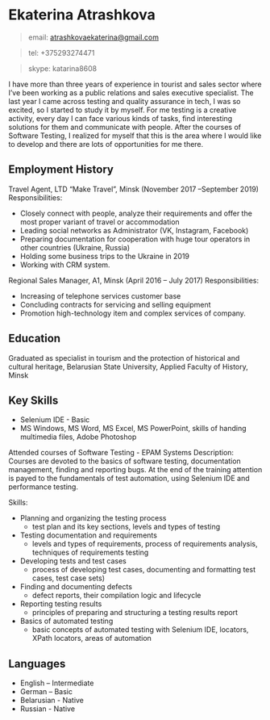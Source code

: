# **Ekaterina Atrashkova** # 

> email: atrashkovaekaterina@gmail.com

> tel: +375293274471

> skype: katarina8608

I have more than three years of experience in tourist and sales sector where I’ve been working as a public relations and sales executive specialist. The last year I came across testing and quality assurance in tech, I was so excited, so I started to study it by myself. For me testing is a creative activity, every day I can face various kinds of tasks, find interesting solutions for them and communicate with people.
After the courses of Software Testing, I realized for myself that this is the area where I would like to develop and there are lots of opportunities for me there.

Employment History 
------------------
Travel Agent, LTD “Make Travel”, Minsk
(November 2017 –September 2019)
Responsibilities:
* Closely connect with people, analyze their requirements and offer the most proper variant
of travel or accommodation
* Leading social networks as Administrator (VK, Instagram, Facebook)
* Preparing documentation for cooperation with huge tour operators in other countries
(Ukraine, Russia)
* Holding some business trips to the Ukraine in 2019
* Working with CRM system.

Regional Sales Manager, A1, Minsk
(April 2016 – July 2017)
Responsibilities:
* Increasing of telephone services customer base
* Concluding contracts for servicing and selling equipment
* Promotion high-technology item and complex services of company.

Education
----------
Graduated as specialist in tourism and the protection of historical and cultural heritage, Belarusian State University, Applied Faculty of History, Minsk

Key Skills
------------
* Selenium IDE - Basic
* MS Windows, MS Word, MS Excel, MS PowerPoint, skills of handing multimedia files, Adobe Photoshop

Attended courses of Software Testing - EPAM Systems
Description:
Courses are devoted to the basics of software testing, documentation management, finding and reporting bugs. At the end of the training attention is payed to the fundamentals of test automation, using Selenium IDE and performance testing.

Skills: 
* Planning and organizing the testing process 
    - test plan and its key sections, levels and types of testing
* Testing documentation and requirements
    - levels and types of requirements, process of requirements analysis, techniques of
requirements testing
* Developing tests and test cases
    - process of developing test cases, documenting and formatting test cases, test case
sets)
* Finding and documenting defects
    - defect reports, their compilation logic and lifecycle
* Reporting testing results
    - principles of preparing and structuring a testing results report
* Basics of automated testing
    - basic concepts of automated testing with Selenium IDE, locators, XPath locators,
areas of automation

Languages
----------
* English – Intermediate
* German – Basic 
* Belarusian - Native
* Russian - Native

